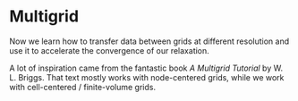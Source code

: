 Multigrid
=========

Now we learn how to transfer data between grids at different
resolution and use it to accelerate the convergence of our relaxation.

A lot of inspiration came from the fantastic book *A Multigrid
Tutorial* by W. L. Briggs.  That text mostly works with node-centered
grids, while we work with cell-centered / finite-volume grids.
